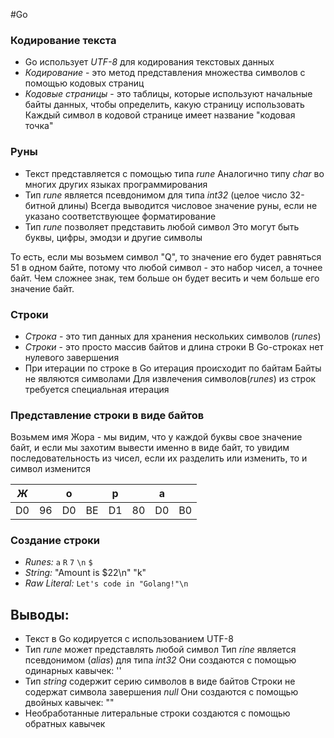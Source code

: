 #Go 
### Кодирование текста 

- Go использует _UTF-8_ для кодирования текстовых данных 
- _Кодирование_ - это метод представления множества символов с помощью кодовых страниц
- _Кодовые страницы_ - это таблицы, которые используют начальные байты данных, чтобы определить, какую страницу использовать 
	Каждый символ в кодовой странице имеет название "кодовая точка"

### Руны

- Текст представляется с помощью типа _rune_
	 Аналогично типу _char_ во многих других языках программирования
- Тип _rune_ является псевдонимом для типа _int32_ (целое число 32-битной длины)
	 Всегда выводится числовое значение руны, если не указано соответствующее форматирование 
- Тип _rune_ позволяет представить любой символ
	 Это могут быть буквы, цифры, эмодзи и другие символы

То есть, если мы возьмем символ "Q", то значение его будет равняться 51 в одном байте, потому что любой символ - это набор чисел, а точнее байт. Чем сложнее знак, тем больше он будет весить и чем больше его значение байт.

### Строки

- _Строка_ - это тип данных для хранения нескольких символов (_runes_)
- _Строки_ - это просто массив байтов и длина строки
	 В Go-строках нет нулевого завершения 
- При итерации по строке в Go итерация происходит по байтам
	 Байты не являются символами 
	 Для извлечения символов(_runes_) из строк требуется специальная итерация 

### Представление строки в виде байтов 

Возьмем имя Жора - мы видим, что у каждой буквы свое значение байт, и если мы захотим вывести именно в виде байт, то увидим последовательность из чисел, если их разделить или изменить, то и символ изменится

| *Ж* |     | **о** |     | **р** |     | **а** |     |
| :-: | --- | :---: | --- | :---: | --- | :---: | --- |
| D0  | 96  |  D0   | BE  |  D1   | 80  |  D0   | B0  |

### Создание строки

- _Runes:_ `a` `R` `7` `\n` `$`
- _String:_ "Amount is $22\n"
         "k"
 - _Raw Literal:_ `Let's code in "Golang!"\n`
## Выводы:

- Текст в Go кодируется с использованием UTF-8
- Тип _rune_ может представлять любой символ
	 Тип _rine_ является псевдонимом (_alias_) для типа _int32_
	 Они создаются с помощью одинарных кавычек: ''
- Тип _string_  содержит серию символов в виде байтов 
	 Строки не содержат символа завершения _null_
	 Они создаются с помощью двойных кавычек: ""
- Необработанные литеральные строки создаются с помощью обратных кавычек 